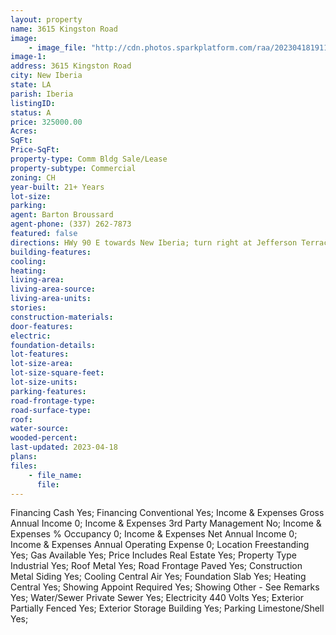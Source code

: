 ```yaml
---
layout: property
name: 3615 Kingston Road 
image:
    - image_file: "http://cdn.photos.sparkplatform.com/raa/20230418191111264206000000.jpg"
image-1:
address: 3615 Kingston Road
city: New Iberia
state: LA
parish: Iberia
listingID: 
status: A
price: 325000.00
Acres: 
SqFt: 
Price-SqFt: 
property-type: Comm Bldg Sale/Lease
property-subtype: Commercial
zoning: CH
year-built: 21+ Years
lot-size: 
parking: 
agent: Barton Broussard
agent-phone: (337) 262-7873
featured: false
directions: HWy 90 E towards New Iberia; turn right at Jefferson Terrace exit. Turn left on Sydney Blanchard Rd. then right onto Kingston Rd.
building-features: 
cooling: 
heating: 
living-area: 
living-area-source: 
living-area-units: 
stories: 
construction-materials: 
door-features: 
electric: 
foundation-details: 
lot-features: 
lot-size-area: 
lot-size-square-feet: 
lot-size-units: 
parking-features: 
road-frontage-type: 
road-surface-type: 
roof: 
water-source: 
wooded-percent: 
last-updated: 2023-04-18
plans: 
files:
    - file_name:
      file:
---
```

Financing	Cash	Yes;
Financing	Conventional	Yes;
Income & Expenses	Gross Annual Income	0;
Income & Expenses	3rd Party Management	No;
Income & Expenses	% Occupancy	0;
Income & Expenses	Net Annual Income	0;
Income & Expenses	Annual Operating Expense	0;
Location	Freestanding	Yes;
Gas	Available	Yes;
Price Includes	Real Estate	Yes;
Property Type	Industrial	Yes;
Roof	Metal	Yes;
Road Frontage	Paved	Yes;
Construction	Metal Siding	Yes;
Cooling	Central Air	Yes;
Foundation	Slab	Yes;
Heating	Central	Yes;
Showing	Appoint Required	Yes;
Showing	Other - See Remarks	Yes;
Water/Sewer	Private Sewer	Yes;
Electricity	440 Volts	Yes;
Exterior	Partially Fenced	Yes;
Exterior	Storage Building	Yes;
Parking	Limestone/Shell	Yes;


